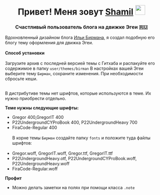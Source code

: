<h1 align="center">Привет! Меня зовут <a href="https://daglex.ru/" target="_blank">Shamil</a>
<img src="https://github.com/blackcater/blackcater/raw/main/images/Hi.gif" height="32"/></h1>
<h3 align="center">Счастливый пользователь блога на движке Эгеи 🇷🇺</h3>
Вдохновленный дизайном блога <a href="https://ilyabirman.ru" target="_blank">Ильи Бирмана,</a> я создал подобную его блогу тему оформления для движка Эгеи.</br></br>
<b>Способ установки</b></br></br>
Загрузите архив с последней версией темы с Гитхаба и распакуйте его содержимое в папку <code>user/themes/birman</code> В настройках вашей Эгеи выберите тему <code>Бирман</code>, сохраните изменения. При необходимости сбросьте кеши.</br></br>

В дистрибутиве темы нет шрифтов, которые используются в теме. Их нужно приобрести отдельно.

<b>Теме нужны следующие шрифты:</b></br> 
- Gregor 400,GregorIT 400</br>
- P22UndergroundCYProBook 400, P22UndergroundHeavy 700</br>
- FiraCode-Regular 400</br></br>
В корне темы <code>Бирман</code> создайте папку <code>fonts</code> и положите туда файлы шрифтов:</br></br>
- Gregor.woff, GregorIT.woff, Gregor.ttf, GregorIT.ttf</br>
- P22UndergroundHeavy.otf, P22UndergroundCYProBook.woff, P22UndergroundHeavy.woff</br>
- FiraCode-Regular.woff

<b>Профит</b></br>
- Можно делать заметки на полях при помощи класса <code>.note</code>
